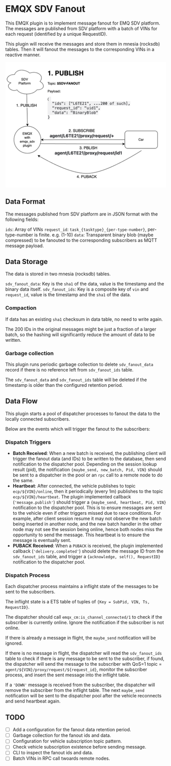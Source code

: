 # EMQX SDV Fanout

This EMQX plugin is to implement message fanout for EMQ SDV platform.
The messages are published from SDV platform with a batch of VINs for each request (identified by a unique RequestID).

This plugin will receive the messages and store them in mnesia (rocksdb) tables.
Then it will fanout the messages to the corresponding VINs in a reactive manner.

<img src="overview.png" alt="Overview" width="600">

## Data Format

The messages published from SDV platform are in JSON format with the following fields:

`ids`: Array of VINs
`request_id`: `task_{tasktype}_{per-type-number}`, per-type-number is finite. e.g. (1-10)
`data`: Transparent binary blob (maybe compressed) to be fanouted to the corresponding subscribers as MQTT message payload.

## Data Storage

The data is stored in two mnesia (rocksdb) tables.

`sdv_fanout_data`: Key is the `sha1` of the data, value is the timestamp and the binary data itself.
`sdv_fanout_ids`: Key is a composite key of `vin` and `request_id`, value is the timestamp and the `sha1` of the data.

### Compaction

If data has an existing `sha1` checksum in data table, no need to write again.

The 200 IDs in the original messages might be just a fraction of a larger batch, so the hashing will significantly reduce the amount of data to be written.

### Garbage collection

This plugin runs periodic garbage collection to delete `sdv_fanout_data` record if there is no reference left from `sdv_fanout_ids` table.

The `sdv_fanout_data` and `sdv_fanout_ids` table will be deleted if the timestamp is older than the configured retention period.

## Data Flow

This plugin starts a pool of dispatcher processes to fanout the data to the locally connected subscribers.

Below are the events which will trigger the fanout to the subscribers:

### Dispatch Triggers

- **Batch Received**:
  When a new batch is received, the publishing client will trigger the fanout data (and IDs) to be written to the database, then send notification to the dispatcher pool.  Depending on the session lookup result (pid), the notification `{maybe_send, new_batch, Pid, VIN}` should be sent to a dispatcher in the pool or an `rpc` call to a remote node to do the same.
- **Heartbeat**:
  After connected, the vehicle publishes to topic `ecp/${VIN}/online`, then it periodically (every 1m) publishes to the topic `ecp/${VIN}/heartbeat`. The plugin implemented callback (`'message.publish'`) should trigger a `{maybe_send, heartbeat, Pid, VIN}` notification to the dispatcher pool. This is to ensure messages are sent to the vehicle even if other triggers missed due to race conditions. For example, after client session resume it may not observe the new batch being inserted in another node, and the new batch handler in the other node may not see the session being online, hence both nodes miss the opportunity to send the message. This heartbeat is to ensure the message is eventually sent.
- **PUBACK Received**:
  When a `PUBACK` is received, the plugin implemented callback (`'delivery.completed'`) should delete the message ID from the `sdv_fanout_ids` table, and trigger a `{acknowledge, self(), RequestID}` notification to the dispatcher pool.

### Dispatch Process

Each dispatcher process maintains a inflight state of the messages to be sent to the subscribers.

The inflight state is a ETS table of tuples of `{Key = SubPid, VIN, Ts, RequestID}`.

The dispatcher should call `emqx_cm:is_channel_connected/1` to check if the subscriber is currently online. Ignore the notification if the subscriber is not online.

If there is already a message in flight, the `maybe_send` notification will be ignored.

If there is no message in flight, the dispatcher will read the `sdv_fanout_ids` table to check if there is any message to be sent to the subscriber, if found, the dispatcher will send the message to the subscriber with QoS=1 topic = `agent/${VIN}/proxy/request/${request_id}`, monitor the subscriber process, and insert the sent message into the inflight table.

If a `'DOWN'` message is received from the subscriber, the dispatcher will remove the subscriber from the inflight table. The next `maybe_send` notification will be sent to the dispatcher pool after the vehicle reconnects and send heartbeat again.

## TODO

- [ ] Add a configuration for the fanout data retention period.
- [ ] Garbage collection for the fanout ids and data.
- [ ] Configuration for vehicle subscription topic pattern.
- [ ] Check vehicle subscription existence before sending message.
- [ ] CLI to inspect the fanout ids and data.
- [ ] Batch VINs in RPC call twoards remote nodes.
